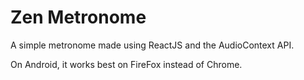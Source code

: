 # Zen Metronome

A simple metronome made using ReactJS and the AudioContext API. 

On Android, it works best on FireFox instead of Chrome.